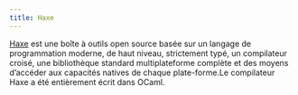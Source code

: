 ```yaml
---
title: Haxe
---
```


[Haxe](http://haxe.org/) est une boîte à outils open source basée sur un langage de programmation moderne, de haut niveau, strictement typé, un compilateur croisé, une bibliothèque standard multiplateforme complète et des moyens d’accéder aux capacités natives de chaque plate-forme.Le compilateur Haxe a été entièrement écrit dans OCaml.
